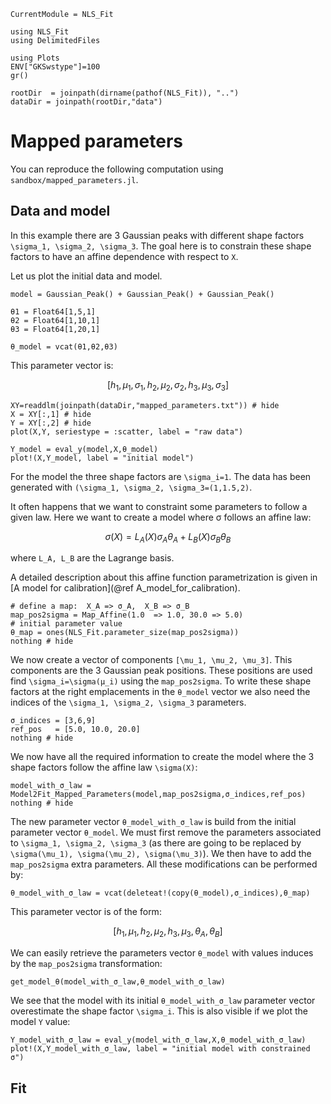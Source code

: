  ```@meta
CurrentModule = NLS_Fit
```

```@setup session
using NLS_Fit
using DelimitedFiles

using Plots
ENV["GKSwstype"]=100
gr()

rootDir  = joinpath(dirname(pathof(NLS_Fit)), "..")
dataDir = joinpath(rootDir,"data")
```

# Mapped parameters

You can reproduce the following computation using `sandbox/mapped_parameters.jl`.

## Data and model

In this example there are 3 Gaussian peaks with different shape factors ``\sigma_1, \sigma_2, \sigma_3``. The goal here is to constrain these shape factors to have an affine dependence with respect to ``X``.

Let us plot the initial data and model.

```@example session
model = Gaussian_Peak() + Gaussian_Peak() + Gaussian_Peak()

θ1 = Float64[1,5,1]
θ2 = Float64[1,10,1]
θ3 = Float64[1,20,1]

θ_model = vcat(θ1,θ2,θ3)
```

This parameter vector is:
```math
[h_1, \mu_1, \sigma_1, h_2, \mu_2, \sigma_2, h_3, \mu_3, \sigma_3]
```

```@example session
XY=readdlm(joinpath(dataDir,"mapped_parameters.txt")) # hide
X = XY[:,1] # hide
Y = XY[:,2] # hide
plot(X,Y, seriestype = :scatter, label = "raw data")

Y_model = eval_y(model,X,θ_model)
plot!(X,Y_model, label = "initial model")
```
For the model the three shape factors are ``\sigma_i=1``. The data has been generated with ``(\sigma_1, \sigma_2, \sigma_3=(1,1.5,2)``.

It often happens that we want to constraint some parameters to follow a given law. Here we want to create a model where σ follows an affine law:

```math
σ(X) = L_A(X) σ_A θ_A + L_B(X) σ_B θ_B 
```
where ``L_A, L_B`` are the Lagrange basis.

A detailed description about this affine function parametrization is
given in [A model for calibration](@ref A_model_for_calibration).

```@example session
# define a map:  X_A => σ_A,  X_B => σ_B
map_pos2sigma = Map_Affine(1.0  => 1.0, 30.0 => 5.0)
# initial parameter value
θ_map = ones(NLS_Fit.parameter_size(map_pos2sigma))
nothing # hide
```

We now create a vector of components ``[\mu_1, \mu_2, \mu_3]``. This
components are the 3 Gaussian peak positions. These positions are used
find ``\sigma_i=\sigma(μ_i)`` using the `map_pos2sigma`. To write
these shape factors at the right emplacements in the `θ_model` vector
we also need the indices of the ``\sigma_1, \sigma_2, \sigma_3``
parameters.

```@example session
σ_indices = [3,6,9]
ref_pos   = [5.0, 10.0, 20.0]
nothing # hide
```

We now have all the required information to create the model where the
3 shape factors follow the affine law ``\sigma(X)``:

```@example session
model_with_σ_law = Model2Fit_Mapped_Parameters(model,map_pos2sigma,σ_indices,ref_pos)
nothing # hide
```

The new parameter vector `θ_model_with_σ_law` is build from the
initial parameter vector `θ_model`. We must first remove the
parameters associated to ``\sigma_1, \sigma_2, \sigma_3`` (as there
are going to be replaced by ``\sigma(\mu_1), \sigma(\mu_2),
\sigma(\mu_3)``). We then have to add the `map_pos2sigma` extra
parameters. All these modifications can be performed by:

```@example session
θ_model_with_σ_law = vcat(deleteat!(copy(θ_model),σ_indices),θ_map)
```

This parameter vector is of the form:
```math
[h_1, \mu_1, h_2, \mu_2, h_3, \mu_3, \theta_A, \theta_B]
```

We can easily retrieve the parameters vector `θ_model` with values induces by the `map_pos2sigma` transformation:

```@example session
get_model_θ(model_with_σ_law,θ_model_with_σ_law)
```

We see that the model with its initial `θ_model_with_σ_law` parameter vector overestimate the shape factor ``\sigma_i``. This is also visible if we plot the model ``Y`` value:

```@example session
Y_model_with_σ_law = eval_y(model_with_σ_law,X,θ_model_with_σ_law)
plot!(X,Y_model_with_σ_law, label = "initial model with constrained σ")
```

## Fit
